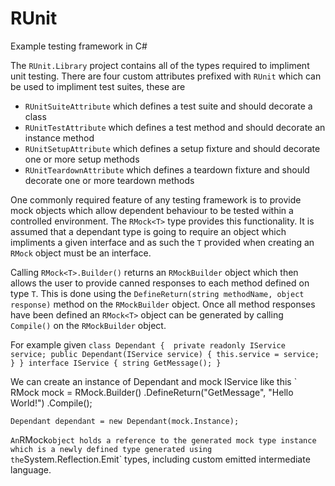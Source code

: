 # RUnit
Example testing framework in C#

The `RUnit.Library` project contains all of the types required to impliment unit testing.
There are four custom attributes prefixed with `RUnit` which can be used to impliment test suites, these are
 - `RUnitSuiteAttribute` which defines a test suite and should decorate a class
 - `RUnitTestAttribute` which defines a test method and should decorate an instance method
 - `RUnitSetupAttribute` which defines a setup fixture and should decorate one or more setup methods
 - `RUnitTeardownAttribute` which defines a teardown fixture and should decorate one or more teardown methods

One commonly required feature of any testing framework is to provide mock objects which allow dependent behaviour to be tested  within a controlled environment.
The `RMock<T>` type provides this functionality.
It is assumed that a dependant type is going to require an object which impliments a given interface and as such the `T` provided when creating an `RMock` object must be an interface.

Calling `RMock<T>.Builder()` returns an `RMockBuilder` object which then allows the user to provide canned responses to each method defined on type `T`.
This is done using the `DefineReturn(string methodName, object response)` method on the `RMockBuilder` object.
Once all method responses have been defined an `RMock<T>` object can be generated by calling `Compile()` on the `RMockBuilder` object.

For example given 
`
 class Dependant { 
     private readonly IService service;
     public Dependant(IService service) {
         this.service = service;
     }
 }
 interface IService {
     string GetMessage();
 }
`

 We can create an instance of Dependant and mock IService like this
 `
    RMock<IService> mock = RMock<IService>.Builder()
                                        .DefineReturn("GetMessage", "Hello World!")
                                        .Compile();

    Dependant dependant = new Dependant(mock.Instance);
`
An `RMock<T>` object holds a reference to the generated mock type instance which is a newly defined type generated using the `System.Reflection.Emit` types, including custom emitted intermediate language.